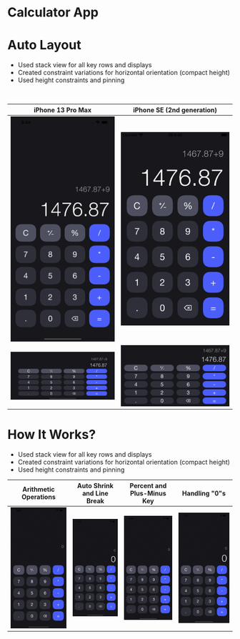 # Calculator App

# **Auto Layout**
- Used stack view for all key rows and displays
- Created constraint variations for horizontal orientation (compact height)
- Used height constraints and pinning
</br>
<div align="center">

| iPhone 13 Pro Max  | iPhone SE (2nd generation) |
| ------------- | ------------- |
| <img src="Images/AutoLayout/iPhone13ProMaxV.png" alt="drawing" width="320"/> | <img src="Images/AutoLayout/iPhoneSE2V.png" alt="drawing" width="320"/>  |
| <img src="Images/AutoLayout/iPhone13ProMaxH.png" alt="drawing" width="320"/>  | <img src="Images/AutoLayout/iPhoneSE2H.png" alt="drawing" width="320"/> |

</div>

# **How It Works?**
- Used stack view for all key rows and displays
- Created constraint variations for horizontal orientation (compact height)
- Used height constraints and pinning

| Arithmetic Operations  | Auto Shrink and Line Break | Percent and Plus-Minus Key  | Handling "0"s |
| ------------- | ------------- | ------------- | ------------- |
| <img src="Images/HowItWorks/ArithmeticOperations.gif" alt="drawing" width="300"/> | <img src="Images/HowItWorks/AutoShrink-LineBreak.gif" alt="drawing" width="300"/>  | <img src="Images/HowItWorks/SpecialOperators.gif" alt="drawing" width="300"/>  | <img src="Images/HowItWorks/DealWithZero.gif" alt="drawing" width="300"/>  |
